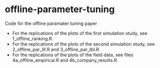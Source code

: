 # offline-parameter-tuning
Code for the offline paramater tuning paper

* For the replications of the plots of the first simulation study, see 1_offline_ranking.R.
* For the replications of the plots of the second simulation study, see 2_offline_par_lif.R and 3_offline_par_tbl.R
* For the replications of the plots of the field data, see files 4a_offline_empirical.R and 4b_company_results.R
